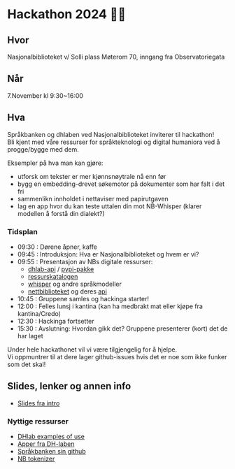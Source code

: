 # Hackathon 2024 👨‍💻️

## Hvor
Nasjonalbiblioteket v/ Solli plass
Møterom 70, inngang fra Observatoriegata 

## Når 
7.November kl 9:30~16:00 

## Hva 
Språkbanken og dhlaben ved Nasjonalbiblioteket inviterer til hackathon!  
Bli kjent med våre ressurser for språkteknologi og digital humaniora ved å progge/bygge med dem.  

Eksempler på hva man kan gjøre:
- utforsk om tekster er mer kjønnsnøytrale nå enn før
- bygg en embedding-drevet søkemotor på dokumenter som har falt i det fri
- sammenlikn innholdet i nettaviser med papirutgaven
- lag en app hvor du kan teste uttalen din mot NB-Whisper (klarer modellen å forstå din dialekt?)

### Tidsplan
- 09:30 : Dørene åpner, kaffe
- 09:45 : Introduksjon: Hva er Nasjonalbiblioteket og hvem er vi?
- 09:55 : Presentasjon av NBs digitale ressurser:
  - [dhlab-api](https://api.nb.no/dhlab/) / [pypi-pakke](https://pypi.org/project/dhlab/)
  - [ressurskatalogen](https://pypi.org/project/dhlab/)
  - [whisper](https://huggingface.co/collections/NbAiLab/nb-whisper-65cb8322877f943912afcd9f) og andre språkmodeller
  - [nettbiblioteket](https://www.nb.no/search) og deres [api](https://api.nb.no/)
- 10:45 : Gruppene samles og hackinga starter!
- 12:00 : Felles lunsj i kantina (kan ha medbrakt mat eller kjøpe fra kantina/Credo)
- 12:30 : Hackinga fortsetter
- 15:30 : Avslutning: Hvordan gikk det? Gruppene presenterer (kort) det de har laget

Under hele hackathonet vil vi være tilgjengelig for å hjelpe.  
Vi oppmuntrer til at dere lager github-issues hvis det er noe som ikke funker som det skal! 

## Slides, lenker og annen info
- [Slides fra intro](tbd)

### Nyttige ressurser
- [DHlab examples of use](https://dhlab.readthedocs.io/en/stable/docs_example_use.html) 
- [Apper fra DH-laben](https://www.nb.no/dh-lab/apper/)
- [Språkbanken sin github](https://github.com/Sprakbanken)
- [NB tokenizer](https://pypi.org/project/nb_tokenizer/)



  
